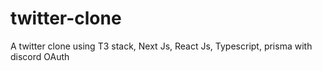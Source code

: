 # twitter-clone
A twitter clone using T3 stack, Next Js, React Js, Typescript, prisma with discord OAuth
